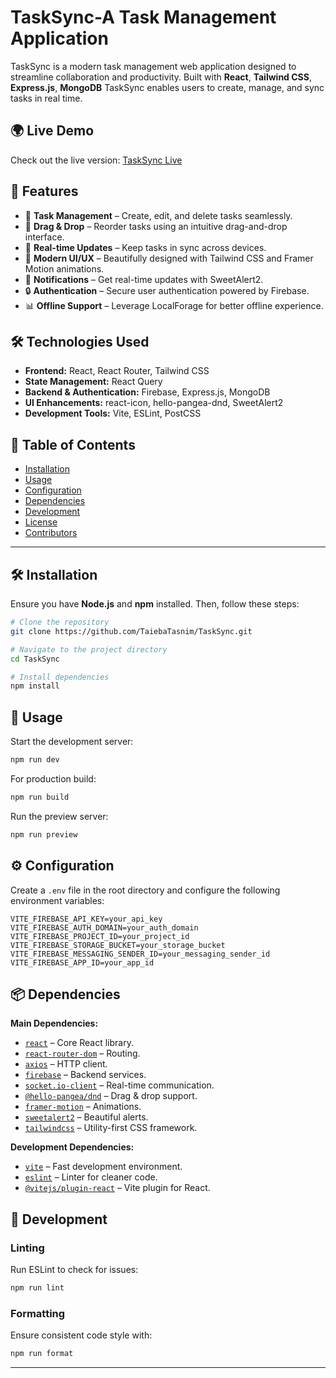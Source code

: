  
# TaskSync-A Task Management Application

TaskSync is a modern task management web application designed to streamline collaboration and productivity. Built with **React**, **Tailwind CSS**, **Express.js**, **MongoDB** TaskSync enables users to create, manage, and sync tasks in real time.

## 🌍 Live Demo

Check out the live version: [TaskSync Live](https://tasksync-5e233.web.app) 

## 🚀 Features

- 📝 **Task Management** – Create, edit, and delete tasks seamlessly.
- 🔄 **Drag & Drop** – Reorder tasks using an intuitive drag-and-drop interface.
- 📢 **Real-time Updates** – Keep tasks in sync across devices.
- 🎨 **Modern UI/UX** – Beautifully designed with Tailwind CSS and Framer Motion animations.
- 🔔 **Notifications** – Get real-time updates with SweetAlert2.
- 🔒 **Authentication** – Secure user authentication powered by Firebase.
- 📊 **Offline Support** – Leverage LocalForage for better offline experience.

## 🛠️ Technologies Used

- **Frontend:** React, React Router, Tailwind CSS
- **State Management:** React Query
- **Backend & Authentication:** Firebase, Express.js, MongoDB
- **UI Enhancements:** react-icon, hello-pangea-dnd, SweetAlert2
- **Development Tools:** Vite, ESLint, PostCSS


## 📂 Table of Contents

- [Installation](#installation)
- [Usage](#usage)
- [Configuration](#configuration)
- [Dependencies](#dependencies)
- [Development](#development)
- [License](#license)
- [Contributors](#contributors)

---

## 🛠 Installation

Ensure you have **Node.js** and **npm** installed. Then, follow these steps:

```sh
# Clone the repository
git clone https://github.com/TaiebaTasnim/TaskSync.git

# Navigate to the project directory
cd TaskSync

# Install dependencies
npm install
```

## 🚀 Usage

Start the development server:

```sh
npm run dev
```

For production build:

```sh
npm run build
```

Run the preview server:

```sh
npm run preview
```

## ⚙️ Configuration

Create a `.env` file in the root directory and configure the following environment variables:

```plaintext
VITE_FIREBASE_API_KEY=your_api_key
VITE_FIREBASE_AUTH_DOMAIN=your_auth_domain
VITE_FIREBASE_PROJECT_ID=your_project_id
VITE_FIREBASE_STORAGE_BUCKET=your_storage_bucket
VITE_FIREBASE_MESSAGING_SENDER_ID=your_messaging_sender_id
VITE_FIREBASE_APP_ID=your_app_id
```

## 📦 Dependencies

**Main Dependencies:**
- [`react`](https://react.dev/) – Core React library.
- [`react-router-dom`](https://reactrouter.com/) – Routing.
- [`axios`](https://axios-http.com/) – HTTP client.
- [`firebase`](https://firebase.google.com/) – Backend services.
- [`socket.io-client`](https://socket.io/) – Real-time communication.
- [`@hello-pangea/dnd`](https://github.com/hello-pangea/dnd) – Drag & drop support.
- [`framer-motion`](https://www.framer.com/motion/) – Animations.
- [`sweetalert2`](https://sweetalert2.github.io/) – Beautiful alerts.
- [`tailwindcss`](https://tailwindcss.com/) – Utility-first CSS framework.

**Development Dependencies:**
- [`vite`](https://vitejs.dev/) – Fast development environment.
- [`eslint`](https://eslint.org/) – Linter for cleaner code.
- [`@vitejs/plugin-react`](https://vitejs.dev/) – Vite plugin for React.

## 🔧 Development

### Linting
Run ESLint to check for issues:

```sh
npm run lint
```

### Formatting
Ensure consistent code style with:

```sh
npm run format
```



---

